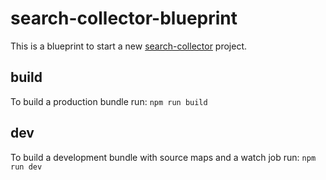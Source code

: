 # search-collector-blueprint

This is a blueprint to start a new <a href="https://github.com/searchhub/search-collector" target="_blank">
search-collector</a> project.

## build

To build a production bundle run: `npm run build`

## dev

To build a development bundle with source maps and a watch job run: `npm run dev`
